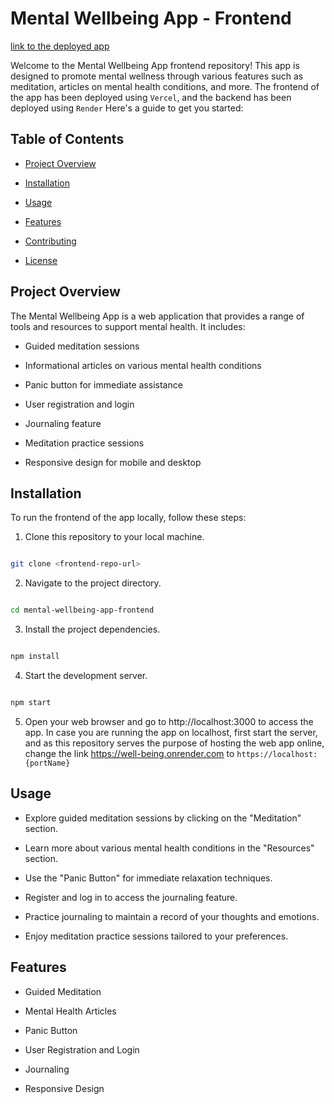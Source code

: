 # Mental Wellbeing App - Frontend

[link to the deployed app](https://well-being-xi.vercel.app/)

Welcome to the Mental Wellbeing App frontend repository! This app is designed to promote mental wellness through various features such as meditation, articles on mental health conditions, and more. The frontend of the app has been deployed using `Vercel`, and the backend has been deployed using `Render` Here's a guide to get you started:

## Table of Contents

- [Project Overview](#project-overview)

- [Installation](#installation)

- [Usage](#usage)

- [Features](#features)

- [Contributing](#contributing)

- [License](#license)

## Project Overview

The Mental Wellbeing App is a web application that provides a range of tools and resources to support mental health. It includes:

- Guided meditation sessions

- Informational articles on various mental health conditions

- Panic button for immediate assistance

- User registration and login

- Journaling feature

- Meditation practice sessions

- Responsive design for mobile and desktop

## Installation

To run the frontend of the app locally, follow these steps:

1. Clone this repository to your local machine.

```sh

git clone <frontend-repo-url>

```

2. Navigate to the project directory.

```sh

cd mental-wellbeing-app-frontend

```

3. Install the project dependencies.

```sh

npm install

```

4. Start the development server.

```sh

npm start

```

5. Open your web browser and go to http://localhost:3000 to access the app.
   In case you are running the app on localhost, first start the server, and as this repository serves the purpose of hosting the web app online, change the link https://well-being.onrender.com to `https://localhost:{portName}`

## Usage

- Explore guided meditation sessions by clicking on the "Meditation" section.

- Learn more about various mental health conditions in the "Resources" section.

- Use the "Panic Button" for immediate relaxation techniques.

- Register and log in to access the journaling feature.

- Practice journaling to maintain a record of your thoughts and emotions.

- Enjoy meditation practice sessions tailored to your preferences.

## Features

- Guided Meditation

- Mental Health Articles

- Panic Button

- User Registration and Login

- Journaling

- Responsive Design
